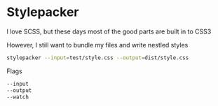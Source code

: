 # Stylepacker

I love SCSS, but these days most of the good parts are built in to CSS3

However, I still want to bundle my files and write nestled styles

```sh
stylepacker --input=test/style.css --output=dist/style.css
```

Flags
```sh
--input
--output
--watch
```
